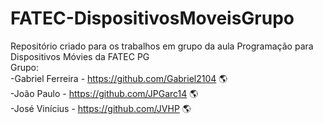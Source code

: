 # FATEC-DispositivosMoveisGrupo
 Repositório criado para os trabalhos em grupo da aula Programação para Dispositivos Móvies da FATEC PG
 <br/>
Grupo:<br/>
 -Gabriel Ferreira - https://github.com/Gabriel2104 :earth_americas:<br/>
 -João Paulo - https://github.com/JPGarc14 :earth_americas:<br/>
 -José Vinícius - https://github.com/JVHP :earth_americas:<br/>

 
